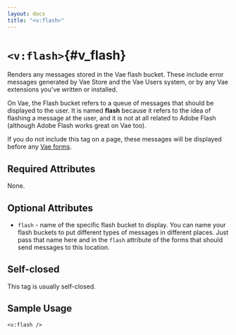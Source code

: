 ```yaml
---
layout: docs
title: "<v:flash>"
---
```


# `<v:flash>`{#v_flash}

Renders any messages stored in the Vae flash bucket. These include error
messages generated by Vae Store and the Vae Users system, or by any Vae
extensions you've written or installed.

On Vae, the Flash bucket refers to a queue of messages that should be
displayed to the user. It is named **flash** because it refers to the
idea of flashing a message at the user, and it is not at all related to
Adobe Flash (although Adobe Flash works great on Vae too).

If you do not include this tag on a page, these messages will be
displayed before any [Vae forms](#v_form).

## Required Attributes

None.

## Optional Attributes

-   `flash` - name of the specific flash bucket to display. You can name
    your flash buckets to put different types of messages in
    different places. Just pass that name here and in the `flash`
    attribute of the forms that should send messages to this location.

## Self-closed

This tag is usually self-closed.

## Sample Usage

    <v:flash />
